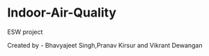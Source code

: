 # Indoor-Air-Quality
ESW project

Created by - 
Bhavyajeet Singh,Pranav Kirsur and Vikrant Dewangan

